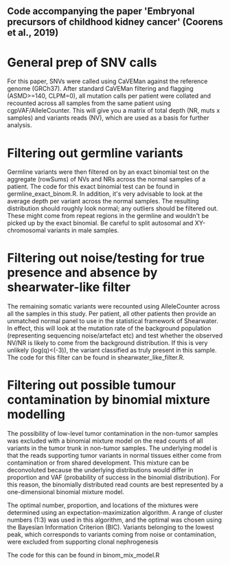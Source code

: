 ## Code accompanying the paper 'Embryonal precursors of childhood kidney cancer' (Coorens et al., 2019)

# General prep of SNV calls

For this paper, SNVs were called using CaVEMan against the reference genome (GRCh37). 
After standard CaVEMan filtering and flagging (ASMD>=140, CLPM=0), all mutation calls per patient were collated and recounted across all samples from the same patient using cgpVAF/AlleleCounter. 
This will give you a matrix of total depth (NR, muts x samples) and variants reads (NV), which are used as a basis for further analysis.

# Filtering out germline variants

Germline variants were then filtered on by an exact binomial test on the aggregate (rowSums) of NVs and NRs across the normal samples of a patient.
The code for this exact binomial test can be found in germline_exact_binom.R. 
In addition, it's very advisable to look at the average depth per variant across the normal samples. 
The resulting distribution should roughly look normal; any outliers should be filtered out. 
These might come from repeat regions in the germline and wouldn't be picked up by the exact binomial. 
Be careful to split autosomal and XY-chromosomal variants in male samples.

# Filtering out noise/testing for true presence and absence by shearwater-like filter

The remaining somatic variants were recounted using AlleleCounter across all the samples in this study. 
Per patient, all other patients then provide an unmatched normal panel to use in the statistical framework of Shearwater.
In effect, this will look at the mutation rate of the background population (representing sequencing noise/artefact etc) and test whether the observed NV/NR is likely to come from the background distribution.
If this is very unlikely (log(q)<(-3)), the variant classified as truly present in this sample.
The code for this filter can be found in shearwater_like_filter.R.

# Filtering out possible tumour contamination by binomial mixture modelling

The possibility of low-level tumor contamination in the non-tumor samples was excluded with a binomial mixture model on the read counts of all variants in the tumor trunk in non-tumor samples. The underlying model is that the reads supporting tumor variants in normal tissues either come from contamination or from shared development. This mixture can be deconvoluted because the underlying distributions would differ in proportion and VAF (probability of success in the binomial distribution). For this reason, the binomially distributed read counts are best represented by a one-dimensional binomial mixture model.

The optimal number, proportion, and locations of the mixtures were determined using an expectation-maximization algorithm. A range of cluster numbers (1:3) was used in this algorithm, and the optimal was chosen using the Bayesian Information Criterion (BIC). Variants belonging to the lowest peak, which corresponds to variants coming from noise or contamination, were excluded from supporting clonal nephrogenesis 

The code for this can be found in binom_mix_model.R
